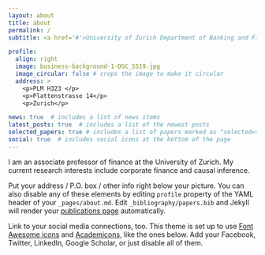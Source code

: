 ```yaml
---
layout: about
title: about
permalink: /
subtitle: <a href='#'>University of Zurich Department of Banking and Finance</a> and <a href='#'>Swiss Finance Institute.</a>

profile:
  align: right
  image: business-background-1-DSC_5519.jpg
  image_circular: false # crops the image to make it circular
  address: >
    <p>PLM H323 </p>
    <p>Plattenstrasse 14</p>
    <p>Zurich</p>

news: true  # includes a list of news items
latest_posts: true  # includes a list of the newest posts
selected_papers: true # includes a list of papers marked as "selected={true}"
social: true  # includes social icons at the bottom of the page
---
```


I am an associate professor of finance at the University of Zurich. My current research interests include corporate finance and causal inference.   

Put your address / P.O. box / other info right below your picture. You can also disable any of these elements by editing `profile` property of the YAML header of your `_pages/about.md`. Edit `_bibliography/papers.bib` and Jekyll will render your [publications page](/al-folio/publications/) automatically.

Link to your social media connections, too. This theme is set up to use [Font Awesome icons](http://fortawesome.github.io/Font-Awesome/) and [Academicons](https://jpswalsh.github.io/academicons/), like the ones below. Add your Facebook, Twitter, LinkedIn, Google Scholar, or just disable all of them.
